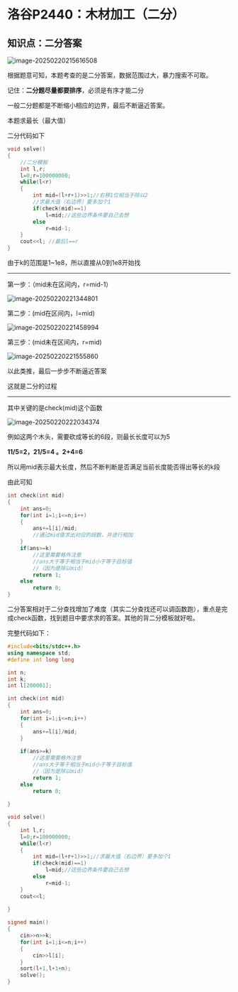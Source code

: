 # 洛谷P2440：木材加工（二分）

## 知识点：二分答案

![image-20250220215616508](C:\Users\zzsky\AppData\Roaming\Typora\typora-user-images\image-20250220215616508.png)



根据题意可知，本题考查的是二分答案，数据范围过大，暴力搜索不可取。

记住：**二分题尽量都要排序**，必须是有序才能二分

一般二分题都是不断缩小相应的边界，最后不断逼近答案。

本题求最长（最大值）

二分代码如下

```c++
void solve()
{
    //二分模板
	int l,r;
	l=0;r=100000000;
	while(l<r)
	{
		int mid=(l+r+1)>>1;//右移1位相当于除以2
        //求最大值（右边界）要多加个1
		if(check(mid)==1)
			l=mid;//这些边界条件要自己去想
		else
			r=mid-1;
	}
	cout<<l; //最后l==r
}
```



由于k的范围是1~1e8，所以直接从0到1e8开始找

------

第一步：（mid未在区间内，r=mid-1）

![image-20250220221344801](C:\Users\zzsky\AppData\Roaming\Typora\typora-user-images\image-20250220221344801.png)

第二步：(mid在区间内，l=mid)

![image-20250220221458994](C:\Users\zzsky\AppData\Roaming\Typora\typora-user-images\image-20250220221458994.png)

第三步：(mid未在区间内，r=mid)

![image-20250220221555860](C:\Users\zzsky\AppData\Roaming\Typora\typora-user-images\image-20250220221555860.png)

以此类推，最后一步步不断逼近答案

这就是二分的过程

------

其中关键的是check(mid)这个函数

![image-20250220222034374](C:\Users\zzsky\AppData\Roaming\Typora\typora-user-images\image-20250220222034374.png)

例如这两个木头，需要砍成等长的6段，则最长长度可以为5

**11/5=2，21/5=4 。2+4=6**

所以用mid表示最大长度，然后不断判断是否满足当前长度能否得出等长的k段

由此可知

```c++
int check(int mid)
{
	int ans=0; 
	for(int i=1;i<=n;i++)
	{
		ans+=l[i]/mid;
        //通过mid值求出对应的段数，并进行相加
	}
	if(ans>=k)
        //这里需要格外注意
        //ans大于等于相当于mid小于等于目标值
        //（因为是除以mid）
        return 1;
	else 
        return 0;
}
```



二分答案相对于二分查找增加了难度（其实二分查找还可以调函数跑），重点是完成check函数，找到题目中要求求的答案。其他的背二分模板就好啦。



完整代码如下：

```c++
#include<bits/stdc++.h>
using namespace std;
#define int long long

int n;
int k;
int l[200001];

int check(int mid)
{
	int ans=0; 
	for(int i=1;i<=n;i++)
	{
		ans+=l[i]/mid;
	}
	
	if(ans>=k)
        //这里需要格外注意
        //ans大于等于相当于mid小于等于目标值
        //（因为是除以mid）	
		return 1;
	else 
		return 0;
	
}

void solve()
{
	int l,r;
	l=0;r=100000000;
	while(l<r)
	{
		int mid=(l+r+1)>>1;//求最大值（右边界）要多加个1
		if(check(mid)==1)
			l=mid;//这些边界条件要自己去想
		else
			r=mid-1;
	}
	cout<<l; 
	
}

signed main()
{
	cin>>n>>k;
	for(int i=1;i<=n;i++)
	{
		cin>>l[i];
	}
	sort(l+1,l+1+n);
	solve();
}
```

